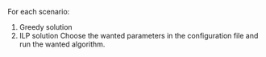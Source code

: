For each scenario:
1. Greedy solution
2. ILP solution
Choose the wanted parameters in the configuration file and run the wanted algorithm.